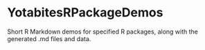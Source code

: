 # YotabitesRPackageDemos

Short R Markdown demos for specified R packages, along with the generated .md files and data.
